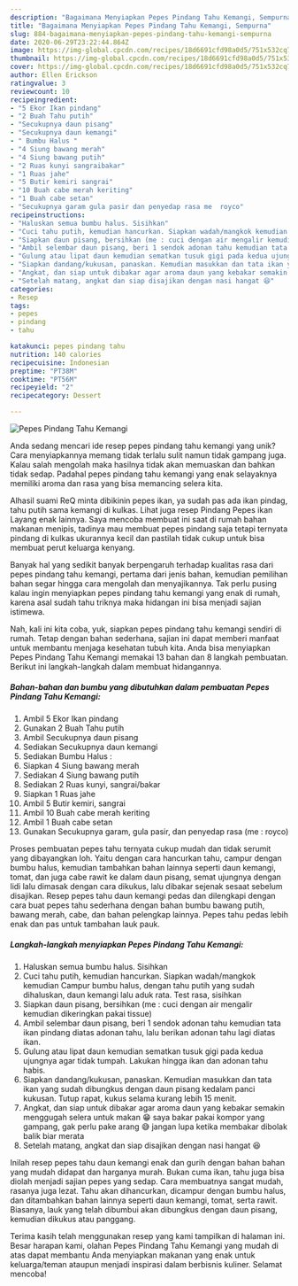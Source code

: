 ```yaml
---
description: "Bagaimana Menyiapkan Pepes Pindang Tahu Kemangi, Sempurna"
title: "Bagaimana Menyiapkan Pepes Pindang Tahu Kemangi, Sempurna"
slug: 884-bagaimana-menyiapkan-pepes-pindang-tahu-kemangi-sempurna
date: 2020-06-29T23:22:44.864Z
image: https://img-global.cpcdn.com/recipes/18d6691cfd98a0d5/751x532cq70/pepes-pindang-tahu-kemangi-foto-resep-utama.jpg
thumbnail: https://img-global.cpcdn.com/recipes/18d6691cfd98a0d5/751x532cq70/pepes-pindang-tahu-kemangi-foto-resep-utama.jpg
cover: https://img-global.cpcdn.com/recipes/18d6691cfd98a0d5/751x532cq70/pepes-pindang-tahu-kemangi-foto-resep-utama.jpg
author: Ellen Erickson
ratingvalue: 3
reviewcount: 10
recipeingredient:
- "5 Ekor Ikan pindang"
- "2 Buah Tahu putih"
- "Secukupnya daun pisang"
- "Secukupnya daun kemangi"
- " Bumbu Halus "
- "4 Siung bawang merah"
- "4 Siung bawang putih"
- "2 Ruas kunyi sangraibakar"
- "1 Ruas jahe"
- "5 Butir kemiri sangrai"
- "10 Buah cabe merah keriting"
- "1 Buah cabe setan"
- "Secukupnya garam gula pasir dan penyedap rasa me  royco"
recipeinstructions:
- "Haluskan semua bumbu halus. Sisihkan"
- "Cuci tahu putih, kemudian hancurkan. Siapkan wadah/mangkok kemudian Campur bumbu halus, dengan tahu putih yang sudah dihaluskan, daun kemangi lalu aduk rata. Test rasa, sisihkan"
- "Siapkan daun pisang, bersihkan (me : cuci dengan air mengalir kemudian dikeringkan pakai tissue)"
- "Ambil selembar daun pisang, beri 1 sendok adonan tahu kemudian tata ikan pindang diatas adonan tahu, lalu berikan adonan tahu lagi diatas ikan."
- "Gulung atau lipat daun kemudian sematkan tusuk gigi pada kedua ujungnya agar tidak tumpah. Lakukan hingga ikan dan adonan tahu habis."
- "Siapkan dandang/kukusan, panaskan. Kemudian masukkan dan tata ikan yang sudah dibungkus dengan daun pisang kedalam panci kukusan. Tutup rapat, kukus selama kurang lebih 15 menit."
- "Angkat, dan siap untuk dibakar agar aroma daun yang kebakar semakin menggugah selera untuk makan 😁 saya bakar pakai kompor yang gampang, gak perlu pake arang 😅 jangan lupa ketika membakar dibolak balik biar merata"
- "Setelah matang, angkat dan siap disajikan dengan nasi hangat 😆"
categories:
- Resep
tags:
- pepes
- pindang
- tahu

katakunci: pepes pindang tahu 
nutrition: 140 calories
recipecuisine: Indonesian
preptime: "PT38M"
cooktime: "PT56M"
recipeyield: "2"
recipecategory: Dessert

---
```



![Pepes Pindang Tahu Kemangi](https://img-global.cpcdn.com/recipes/18d6691cfd98a0d5/751x532cq70/pepes-pindang-tahu-kemangi-foto-resep-utama.jpg)

Anda sedang mencari ide resep pepes pindang tahu kemangi yang unik? Cara menyiapkannya memang tidak terlalu sulit namun tidak gampang juga. Kalau salah mengolah maka hasilnya tidak akan memuaskan dan bahkan tidak sedap. Padahal pepes pindang tahu kemangi yang enak selayaknya memiliki aroma dan rasa yang bisa memancing selera kita.

Alhasil suami ReQ minta dibikinin pepes ikan, ya sudah pas ada ikan pindag, tahu putih sama kemangi di kulkas. Lihat juga resep Pindang Pepes ikan Layang enak lainnya. Saya mencoba membuat ini saat di rumah bahan makanan menipis, tadinya mau membuat pepes pindang saja tetapi ternyata pindang di kulkas ukurannya kecil dan pastilah tidak cukup untuk bisa membuat perut keluarga kenyang.

Banyak hal yang sedikit banyak berpengaruh terhadap kualitas rasa dari pepes pindang tahu kemangi, pertama dari jenis bahan, kemudian pemilihan bahan segar hingga cara mengolah dan menyajikannya. Tak perlu pusing kalau ingin menyiapkan pepes pindang tahu kemangi yang enak di rumah, karena asal sudah tahu triknya maka hidangan ini bisa menjadi sajian istimewa.


Nah, kali ini kita coba, yuk, siapkan pepes pindang tahu kemangi sendiri di rumah. Tetap dengan bahan sederhana, sajian ini dapat memberi manfaat untuk membantu menjaga kesehatan tubuh kita. Anda bisa menyiapkan Pepes Pindang Tahu Kemangi memakai 13 bahan dan 8 langkah pembuatan. Berikut ini langkah-langkah dalam membuat hidangannya.

<!--inarticleads1-->

##### Bahan-bahan dan bumbu yang dibutuhkan dalam pembuatan Pepes Pindang Tahu Kemangi:

1. Ambil 5 Ekor Ikan pindang
1. Gunakan 2 Buah Tahu putih
1. Ambil Secukupnya daun pisang
1. Sediakan Secukupnya daun kemangi
1. Sediakan  Bumbu Halus :
1. Siapkan 4 Siung bawang merah
1. Sediakan 4 Siung bawang putih
1. Sediakan 2 Ruas kunyi, sangrai/bakar
1. Siapkan 1 Ruas jahe
1. Ambil 5 Butir kemiri, sangrai
1. Ambil 10 Buah cabe merah keriting
1. Ambil 1 Buah cabe setan
1. Gunakan Secukupnya garam, gula pasir, dan penyedap rasa (me : royco)


Proses pembuatan pepes tahu ternyata cukup mudah dan tidak serumit yang dibayangkan loh. Yaitu dengan cara hancurkan tahu, campur dengan bumbu halus, kemudian tambahkan bahan lainnya seperti daun kemangi, tomat, dan juga cabe rawit ke dalam daun pisang, semat ujungnya dengan lidi lalu dimasak dengan cara dikukus, lalu dibakar sejenak sesaat sebelum disajikan. Resep pepes tahu daun kemangi pedas dan dilengkapi dengan cara buat pepes tahu sederhana dengan bahan bumbu bawang putih, bawang merah, cabe, dan bahan pelengkap lainnya. Pepes tahu pedas lebih enak dan pas untuk tambahan lauk pauk. 

<!--inarticleads2-->

##### Langkah-langkah menyiapkan Pepes Pindang Tahu Kemangi:

1. Haluskan semua bumbu halus. Sisihkan
1. Cuci tahu putih, kemudian hancurkan. Siapkan wadah/mangkok kemudian Campur bumbu halus, dengan tahu putih yang sudah dihaluskan, daun kemangi lalu aduk rata. Test rasa, sisihkan
1. Siapkan daun pisang, bersihkan (me : cuci dengan air mengalir kemudian dikeringkan pakai tissue)
1. Ambil selembar daun pisang, beri 1 sendok adonan tahu kemudian tata ikan pindang diatas adonan tahu, lalu berikan adonan tahu lagi diatas ikan.
1. Gulung atau lipat daun kemudian sematkan tusuk gigi pada kedua ujungnya agar tidak tumpah. Lakukan hingga ikan dan adonan tahu habis.
1. Siapkan dandang/kukusan, panaskan. Kemudian masukkan dan tata ikan yang sudah dibungkus dengan daun pisang kedalam panci kukusan. Tutup rapat, kukus selama kurang lebih 15 menit.
1. Angkat, dan siap untuk dibakar agar aroma daun yang kebakar semakin menggugah selera untuk makan 😁 saya bakar pakai kompor yang gampang, gak perlu pake arang 😅 jangan lupa ketika membakar dibolak balik biar merata
1. Setelah matang, angkat dan siap disajikan dengan nasi hangat 😆


Inilah resep pepes tahu daun kemangi enak dan gurih dengan bahan bahan yang mudah didapat dan harganya murah. Bukan cuma ikan, tahu juga bisa diolah menjadi sajian pepes yang sedap. Cara membuatnya sangat mudah, rasanya juga lezat. Tahu akan dihancurkan, dicampur dengan bumbu halus, dan ditambahkan bahan lainnya seperti daun kemangi, tomat, serta rawit. Biasanya, lauk yang telah dibumbui akan dibungkus dengan daun pisang, kemudian dikukus atau panggang. 

Terima kasih telah menggunakan resep yang kami tampilkan di halaman ini. Besar harapan kami, olahan Pepes Pindang Tahu Kemangi yang mudah di atas dapat membantu Anda menyiapkan makanan yang enak untuk keluarga/teman ataupun menjadi inspirasi dalam berbisnis kuliner. Selamat mencoba!
